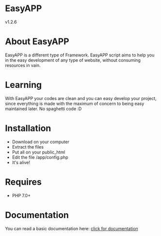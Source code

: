 # EasyAPP
 v1.2.6

# About EasyAPP
EasyAPP is a different type of Framework. EasyAPP script aims to help you in the easy development of any type of website, without consuming resources in vain. 

# Learning
With EasyAPP your codes are clean and you can easy develop your project, since everything is made with the maximum of concern to being easy maintained later. No spaghetti code :D

# Installation
 - Download on your computer
 - Extract the files
 - Put all on your public_html
 - Edit the file /app/config.php
 - It's alive!

# Requires
 - PHP 7.0+

# Documentation
You can read a basic documentation here: [click for documentation](DOCUMENTATION.md)
